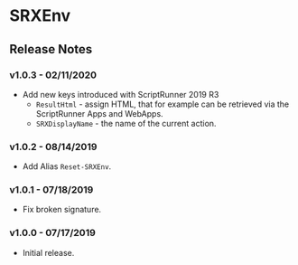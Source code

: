 # SRXEnv

## Release Notes

### v1.0.3 - 02/11/2020

- Add new keys introduced with ScriptRunner 2019 R3
  - `ResultHtml` - assign HTML, that  for example can be retrieved via the ScriptRunner Apps and WebApps.
  - `SRXDisplayName` - the name of the current action.

### v1.0.2 - 08/14/2019

- Add Alias `Reset-SRXEnv`.

### v1.0.1 - 07/18/2019

- Fix broken signature.

### v1.0.0 - 07/17/2019

- Initial release.
